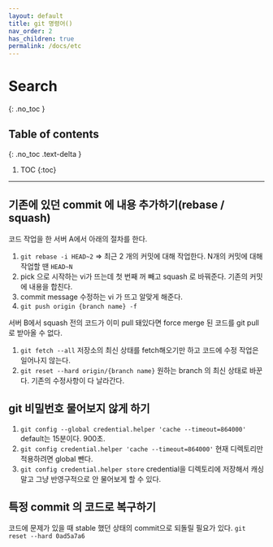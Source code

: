 ```yaml
---
layout: default
title: git 명령어()
nav_order: 2
has_children: true
permalink: /docs/etc
---
```



# Search
{: .no_toc }

## Table of contents
{: .no_toc .text-delta }

1. TOC
{:toc}

---

## 기존에 있던 commit 에 내용 추가하기(rebase / squash)

코드 작업을 한 서버 A에서 아래의 절차를 한다.

1. `git rebase -i HEAD~2` => 최근 2 개의 커밋에 대해 작업한다. N개의 커밋에 대해 작업할 땐 `HEAD~N`
2. pick 으로 시작하는 vi가 뜨는데 첫 번째 꺼 빼고 squash 로 바꿔준다. 기존의 커밋에 내용을 합친다.
3. commit message 수정하는 vi 가 뜨고 알맞게 해준다.
4. `git push origin {branch name} -f`


서버 B에서 squash 전의 코드가 이미 pull 돼있다면 force merge 된 코드를 git pull 로 받아올 수 없다.

1. `git fetch --all` 저장소의 최신 상태를 fetch해오기만 하고 코드에 수정 작업은 일어나지 않는다.
2. `git reset --hard origin/{branch name}` 원하는 branch 의 최신 상태로 바꾼다. 기존의 수정사항이 다 날라간다.


## git 비밀번호 물어보지 않게 하기

1. `git config --global credential.helper 'cache --timeout=864000'`
default는 15분이다. 900초.
2. `git config credential.helper 'cache --timeout=864000'`
현재 디렉토리만 적용하려면 global 뺀다.
3. `git config credential.helper store`
credential을 디렉토리에 저장해서 캐싱 말고 그냥 반영구적으로 안 물어보게 할 수 있다.


## 특정 commit 의 코드로 복구하기

코드에 문제가 있을 때 stable 했던 상태의 commit으로 되돌릴 필요가 있다.
`git reset --hard 0ad5a7a6`